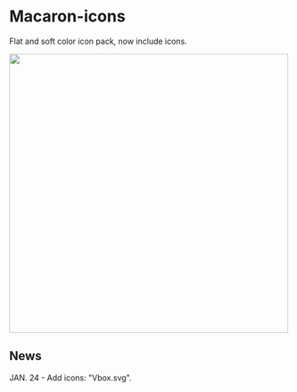 # Macaron-icons
Flat and soft color icon pack, now include  icons.

<img src="https://github.com/goescat/Macaron-icons/blob/master/macaronicon.png" width="500">

## News
JAN. 24 - Add icons: "Vbox.svg".
